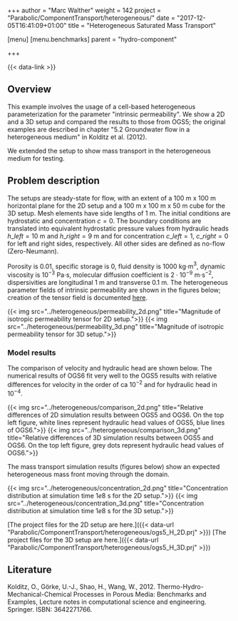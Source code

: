+++
author = "Marc Walther"
weight = 142
project = "Parabolic/ComponentTransport/heterogeneous/"
date = "2017-12-05T16:41:09+01:00"
title = "Heterogeneous Saturated Mass Transport"

[menu]
  [menu.benchmarks]
    parent = "hydro-component"

+++

{{< data-link >}}


## Overview

This example involves the usage of a cell-based heterogeneous parameterization for the parameter "intrinsic permeability". We show a 2D and a 3D setup and compared the results to those from OGS5; the original examples are described in chapter "5.2 Groundwater flow in a heterogeneous medium" in Kolditz et al. (2012).

We extended the setup to show mass transport in the heterogeneous medium for testing.


## Problem description

The setups are steady-state for flow, with an extent of a $100$ m x $100$ m horizontal plane for the 2D setup and a $100$ m x $100$ m x $50$ m cube for the 3D setup. Mesh elements have side lengths of $1$ m. The initial conditions are hydrostatic and concentration $c=0$. The boundary conditions are translated into equivalent hydrostatic pressure values from hydraulic heads $h\_{left}=10$ m and $h\_{right}=9$ m and for concentration $c\_{left}=1$, $c\_{right}=0$ for left and right sides, respectively. All other sides are defined as no-flow (Zero-Neumann).

Porosity is $0.01$, specific storage is $0$, fluid density is $1000$ kg$\cdot$m$^3$, dynamic viscosity is $10^{-3}$ Pa$\cdot$s, molecular diffusion coefficient is $2\cdot 10^{-9}$ m$\cdot$s$^{-2}$, dispersivities are longitudinal $1$ m and transverse $0.1$ m. The heterogeneous parameter fields of intrinsic permeability are shown in the figures below; creation of the tensor field is documented [here](https://github.com/ufz/ogs-utils/tree/master/post/merge-scalar-data-arrays).

{{< img src="../heterogeneous/permeability_2d.png" title="Magnitude of isotropic permeability tensor for 2D setup.">}}
{{< img src="../heterogeneous/permeability_3d.png" title="Magnitude of isotropic permeability tensor for 3D setup.">}}

### Model results

The comparison of velocity and hydraulic head are shown below. The numerical results of OGS6 fit very well to the OGS5 results with relative differences for velocity in the order of ca $10^{-2}$ and for hydraulic head in $10^{-4}$.

{{< img src="../heterogeneous/comparison_2d.png" title="Relative differences of 2D simulation results between OGS5 and OGS6. On the top left figure, white lines represent hydraulic head values of OGS5, blue lines of OGS6.">}}
{{< img src="../heterogeneous/comparison_3d.png" title="Relative differences of 3D simulation results between OGS5 and OGS6. On the top left figure, grey dots represent hydraulic head values of OGS6.">}}

The mass transport simulation results (figures below) show an expected heterogeneous mass front moving through the domain.

{{< img src="../heterogeneous/concentration_2d.png" title="Concentration distribution at simulation time $1e8$ s for the 2D setup.">}}
{{< img src="../heterogeneous/concentration_3d.png" title="Concentration distribution at simulation time $1e8$ s for the 3D setup.">}}

[The project files for the 2D setup are here.]({{< data-url "Parabolic/ComponentTransport/heterogeneous/ogs5_H_2D.prj" >}})
[The project files for the 3D setup are here.]({{< data-url "Parabolic/ComponentTransport/heterogeneous/ogs5_H_3D.prj" >}})


## Literature

Kolditz, O., Görke, U.-J., Shao, H., Wang, W., 2012. Thermo-Hydro-Mechanical-Chemical Processes in Porous Media: Benchmarks and Examples, Lecture notes in computational science and engineering. Springer. ISBN: 3642271766.
